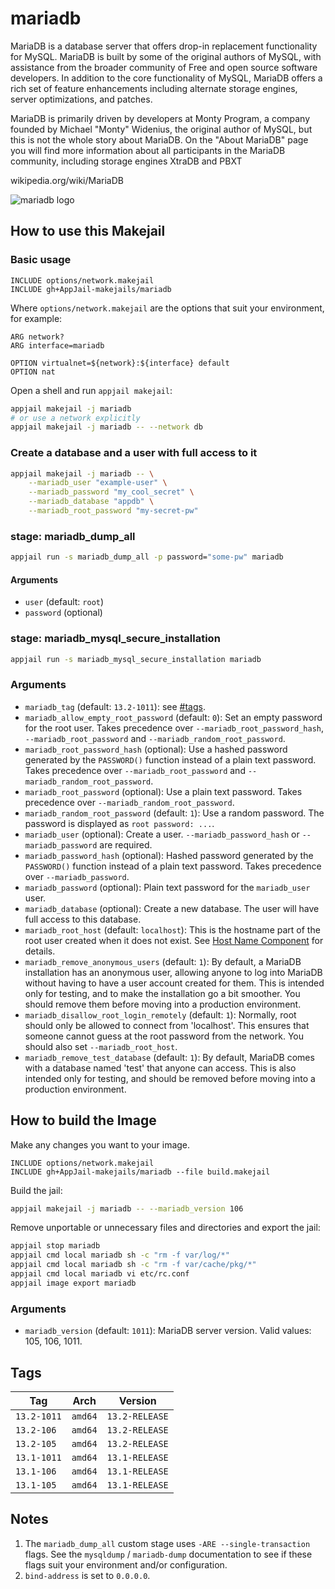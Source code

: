 # mariadb

MariaDB is a database server that offers drop-in replacement functionality for MySQL. MariaDB is built by some of the original authors of MySQL, with assistance from the broader community of Free and open source software developers. In addition to the core functionality of MySQL, MariaDB offers a rich set of feature enhancements including alternate storage engines, server optimizations, and patches.

MariaDB is primarily driven by developers at Monty Program, a company founded by Michael "Monty" Widenius, the original author of MySQL, but this is not the whole story about MariaDB. On the "About MariaDB" page you will find more information about all participants in the MariaDB community, including storage engines XtraDB and PBXT

wikipedia.org/wiki/MariaDB

![mariadb logo](https://upload.wikimedia.org/wikipedia/commons/thumb/c/ca/MariaDB_colour_logo.svg/250px-MariaDB_colour_logo.svg.png)

## How to use this Makejail

### Basic usage

```
INCLUDE options/network.makejail
INCLUDE gh+AppJail-makejails/mariadb
```

Where `options/network.makejail` are the options that suit your environment, for example:

```
ARG network?
ARG interface=mariadb

OPTION virtualnet=${network}:${interface} default
OPTION nat
```

Open a shell and run `appjail makejail`:

```sh
appjail makejail -j mariadb
# or use a network explicitly
appjail makejail -j mariadb -- --network db
```

### Create a database and a user with full access to it

```sh
appjail makejail -j mariadb -- \
    --mariadb_user "example-user" \
    --mariadb_password "my_cool_secret" \
    --mariadb_database "appdb" \
    --mariadb_root_password "my-secret-pw"
```

### stage: mariadb\_dump\_all

```sh
appjail run -s mariadb_dump_all -p password="some-pw" mariadb
```

#### Arguments

* `user` (default: `root`)
* `password` (optional)

### stage: mariadb\_mysql\_secure\_installation

```sh
appjail run -s mariadb_mysql_secure_installation mariadb
```

### Arguments

* `mariadb_tag` (default: `13.2-1011`): see [#tags](#tags).
* `mariadb_allow_empty_root_password` (default: `0`): Set an empty password for the root user. Takes precedence over `--mariadb_root_password_hash`, `--mariadb_root_password` and `--mariadb_random_root_password`.
* `mariadb_root_password_hash` (optional): Use a hashed password generated by the `PASSWORD()` function instead of a plain text password. Takes precedence over `--mariadb_root_password` and `--mariadb_random_root_password`.
* `mariadb_root_password` (optional): Use a plain text password. Takes precedence over `--mariadb_random_root_password`.
* `mariadb_random_root_password` (default: `1`): Use a random password. The password is displayed as `root password: ...`.
* `mariadb_user` (optional): Create a user. `--mariadb_password_hash` or `--mariadb_password` are required.
* `mariadb_password_hash` (optional): Hashed password generated by the `PASSWORD()` function instead of a plain text password. Takes precedence over `--mariadb_password`.
* `mariadb_password` (optional): Plain text password for the `mariadb_user` user.
* `mariadb_database` (optional): Create a new database. The user will have full access to this database.
* `mariadb_root_host` (default: `localhost`): This is the hostname part of the root user created when it does not exist. See [Host Name Component](https://mariadb.com/kb/en/create-user/#host-name-component) for details.
* `mariadb_remove_anonymous_users` (default: `1`): By default, a MariaDB installation has an anonymous user, allowing anyone to log into MariaDB without having to have a user account created for them.  This is intended only for testing, and to make the installation go a bit smoother.  You should remove them before moving into a production environment.
* `mariadb_disallow_root_login_remotely` (default: `1`): Normally, root should only be allowed to connect from 'localhost'.  This ensures that someone cannot guess at the root password from the network. You should also set `--mariadb_root_host`.
* `mariadb_remove_test_database` (default: `1`): By default, MariaDB comes with a database named 'test' that anyone can access.  This is also intended only for testing, and should be removed before moving into a production environment.

## How to build the Image

Make any changes you want to your image.

```
INCLUDE options/network.makejail
INCLUDE gh+AppJail-makejails/mariadb --file build.makejail
```

Build the jail:

```sh
appjail makejail -j mariadb -- --mariadb_version 106
```

Remove unportable or unnecessary files and directories and export the jail:

```sh
appjail stop mariadb
appjail cmd local mariadb sh -c "rm -f var/log/*"
appjail cmd local mariadb sh -c "rm -f var/cache/pkg/*"
appjail cmd local mariadb vi etc/rc.conf
appjail image export mariadb
```

### Arguments

* `mariadb_version` (default: `1011`): MariaDB server version. Valid values: 105, 106, 1011.

## Tags

| Tag         | Arch    | Version        |
| ----------- | ------- | -------------- |
| `13.2-1011` | `amd64` | `13.2-RELEASE` |
| `13.2-106`  | `amd64` | `13.2-RELEASE` |
| `13.2-105`  | `amd64` | `13.2-RELEASE` |
| `13.1-1011` | `amd64` | `13.1-RELEASE` |
| `13.1-106`  | `amd64` | `13.1-RELEASE` |
| `13.1-105`  | `amd64` | `13.1-RELEASE` |

## Notes

1. The `mariadb_dump_all` custom stage uses `-ARE --single-transaction` flags. See the `mysqldump` / `mariadb-dump` documentation to see if these flags suit your environment and/or configuration.
2. `bind-address` is set to `0.0.0.0`.
